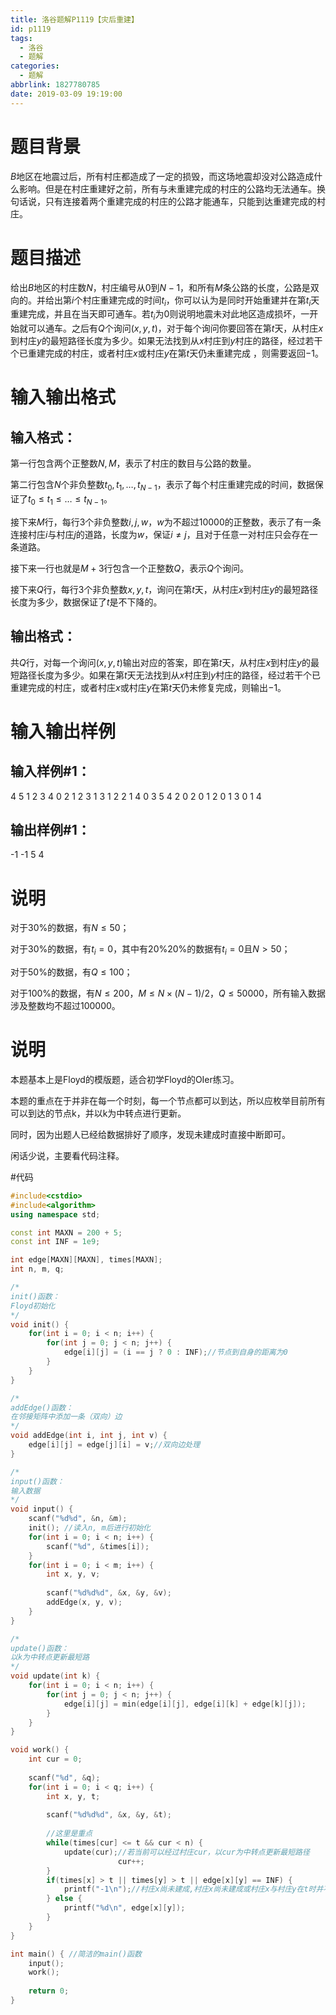 ```yaml
---
title: 洛谷题解P1119【灾后重建】
id: p1119
tags:
  - 洛谷
  - 题解
categories:
  - 题解
abbrlink: 1827780785
date: 2019-03-09 19:19:00
---
```

# 题目背景
$B$地区在地震过后，所有村庄都造成了一定的损毁，而这场地震却没对公路造成什么影响。但是在村庄重建好之前，所有与未重建完成的村庄的公路均无法通车。换句话说，只有连接着两个重建完成的村庄的公路才能通车，只能到达重建完成的村庄。



# 题目描述
给出$B$地区的村庄数$N$，村庄编号从$0$到$N-1$，和所有$M$条公路的长度，公路是双向的。并给出第$i$个村庄重建完成的时间$t_i$，你可以认为是同时开始重建并在第$t_i$天重建完成，并且在当天即可通车。若$t_i$为$0$则说明地震未对此地区造成损坏，一开始就可以通车。之后有$Q$个询问$(x, y, t)$，对于每个询问你要回答在第$t$天，从村庄$x$到村庄$y$的最短路径长度为多少。如果无法找到从$x$村庄到$y$村庄的路径，经过若干个已重建完成的村庄，或者村庄$x$或村庄$y$在第$t$天仍未重建完成 ，则需要返回$-1$。

# 输入输出格式
## 输入格式：
第一行包含两个正整数$N,M$，表示了村庄的数目与公路的数量。

第二行包含$N$个非负整数$t_0, t_1,…, t_{N-1}$​，表示了每个村庄重建完成的时间，数据保证了$t_0 ≤ t_1 ≤ … ≤ t_{N-1}​$。

接下来$M$行，每行$3$个非负整数$i, j, w$，$w$为不超过$10000$的正整数，表示了有一条连接村庄$i$与村庄$j$的道路，长度为$w$，保证$i≠j$，且对于任意一对村庄只会存在一条道路。

接下来一行也就是$M+3$行包含一个正整数$Q$，表示$Q$个询问。

接下来$Q$行，每行$3$个非负整数$x, y, t$，询问在第$t$天，从村庄$x$到村庄$y$的最短路径长度为多少，数据保证了$t$是不下降的。

## 输出格式：
共$Q$行，对每一个询问$(x, y, t)$输出对应的答案，即在第$t$天，从村庄$x$到村庄$y$的最短路径长度为多少。如果在第$t$天无法找到从$x$村庄到$y$村庄的路径，经过若干个已重建完成的村庄，或者村庄$x$或村庄$y$在第$t$天仍未修复完成，则输出$-1$。

# 输入输出样例
## 输入样例#1： 
4 5
1 2 3 4
0 2 1
2 3 1
3 1 2
2 1 4
0 3 5
4
2 0 2
0 1 2
0 1 3
0 1 4
## 输出样例#1： 
-1
-1
5
4
# 说明
对于$30\%$的数据，有$N≤50$；

对于$30\%$的数据，有$t_i= 0$，其中有20\%20%的数据有$t_i = 0$且$N>50$；

对于$50\%$的数据，有$Q≤100$；

对于$100\%$的数据，有$N≤200$，$M≤N \times (N-1)/2$，$Q≤50000$，所有输入数据涉及整数均不超过$100000$。

# 说明

本题基本上是Floyd的模版题，适合初学Floyd的OIer练习。

本题的重点在于并非在每一个时刻，每一个节点都可以到达，所以应枚举目前所有可以到达的节点k，并以k为中转点进行更新。

同时，因为出题人已经给数据排好了顺序，发现未建成时直接中断即可。

闲话少说，主要看代码注释。

#代码
```cpp
#include<cstdio> 
#include<algorithm>
using namespace std;

const int MAXN = 200 + 5;
const int INF = 1e9;

int edge[MAXN][MAXN], times[MAXN];
int n, m, q;

/*
init()函数：
Floyd初始化
*/
void init() {
	for(int i = 0; i < n; i++) {
		for(int j = 0; j < n; j++) {
			edge[i][j] = (i == j ? 0 : INF);//节点到自身的距离为0
		}
	}
}

/*
addEdge()函数：
在邻接矩阵中添加一条（双向）边
*/
void addEdge(int i, int j, int v) {
	edge[i][j] = edge[j][i] = v;//双向边处理
}

/*
input()函数：
输入数据
*/
void input() {
	scanf("%d%d", &n, &m);
	init(); //读入n, m后进行初始化
	for(int i = 0; i < n; i++) {
		scanf("%d", &times[i]);
	}
	for(int i = 0; i < m; i++) {
		int x, y, v;
		
		scanf("%d%d%d", &x, &y, &v);
		addEdge(x, y, v);
	}
}

/*
update()函数：
以k为中转点更新最短路
*/
void update(int k) {
	for(int i = 0; i < n; i++) {
		for(int j = 0; j < n; j++) {
			edge[i][j] = min(edge[i][j], edge[i][k] + edge[k][j]);
		}
	}
}

void work() {
	int cur = 0;
	
	scanf("%d", &q);
	for(int i = 0; i < q; i++) {
		int x, y, t;
		
		scanf("%d%d%d", &x, &y, &t);
        
		//这里是重点
		while(times[cur] <= t && cur < n) {
			update(cur);//若当前可以经过村庄cur，以cur为中转点更新最短路径
                        cur++;
		}
		if(times[x] > t || times[y] > t || edge[x][y] == INF) {
			printf("-1\n");//村庄x尚未建成,村庄x尚未建成或村庄x与村庄y在t时并不连通
		} else {
			printf("%d\n", edge[x][y]);
		}
	}
}

int main() { //简洁的main()函数
	input();
	work();
    
	return 0;
}
```